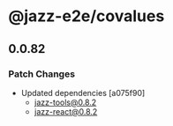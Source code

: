 # @jazz-e2e/covalues

## 0.0.82

### Patch Changes

- Updated dependencies [a075f90]
  - jazz-tools@0.8.2
  - jazz-react@0.8.2
